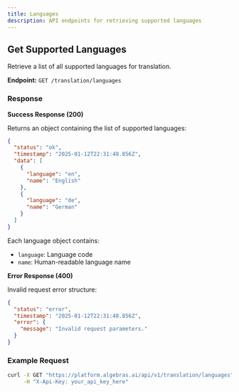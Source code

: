 ```yaml
---
title: Languages
description: API endpoints for retrieving supported languages
---
```


## Get Supported Languages

Retrieve a list of all supported languages for translation.

**Endpoint:** `GET /translation/languages`

### Response

**Success Response (200)**

Returns an object containing the list of supported languages:

```json
{
  "status": "ok",
  "timestamp": "2025-01-12T22:31:48.856Z",
  "data": [
    {
      "language": "en",
      "name": "English"
    },
    {
      "language": "de",
      "name": "German"
    }
  ]
}
```

Each language object contains:

- `language`: Language code
- `name`: Human-readable language name

**Error Response (400)**

Invalid request error structure:

```json
{
  "status": "error",
  "timestamp": "2025-01-12T22:31:48.856Z",
  "error": {
    "message": "Invalid request parameters."
  }
}
```

### Example Request

```bash
curl -X GET "https://platform.algebras.ai/api/v1/translation/languages" \
     -H "X-Api-Key: your_api_key_here"
```
